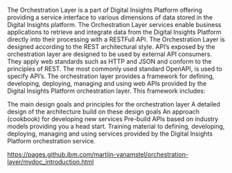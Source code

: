 The Orchestration Layer is a part of Digital Insights Platform offering providing a service interface to various dimensions of data stored in the Digital Insights platform. The Orchestration Layer services enable business applications to retrieve and integrate data from the Digital Insights Platform directly into their processing with a RESTFull API. The Orchestration Layer is designed according to the REST architectural style. API’s exposed by the orchestration layer are designed to be used by external API consumers. They apply web standards such as HTTP and JSON and conform to the principles of REST. The most commonly used standard OpenAPI, is used to specify API’s. The orchestration layer provides a framework for defining, developing, deploying, managing and using web APIs provided by the Digital Insights Platform orchestration layer. This framework includes:

The main design goals and principles for the orchestration layer A detailed design of the architecture build on these design goals An approach (cookbook) for developing new services Pre-build APIs based on industry models providing you a head start. Training material to defining, developing, deploying, managing and using services provided by the Digital Insights Platform orchestration service.

https://pages.github.ibm.com/martijn-vanamstel/orchestration-layer/mydoc_introduction.html
